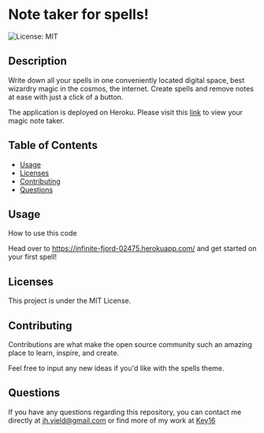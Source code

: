 # Note taker for spells!

![License: MIT](https://img.shields.io/badge/License-MIT-yellow.svg)
## Description
Write down all your spells in one conveniently located digital space, best wizardry magic in the cosmos, the internet. Create spells and remove notes at ease with just a click of a button.

The application is deployed on Heroku. Please visit this [link](https://infinite-fjord-02475.herokuapp.com/) to view your magic note taker.

## Table of Contents

* [Usage](#usage)
* [Licenses](#licenses)
* [Contributing](#contributing)
* [Questions](#questions)


## Usage
How to use this code

Head over to https://infinite-fjord-02475.herokuapp.com/ and get started on your first spell!

## Licenses
This project is under the MIT License.

## Contributing
Contributions are what make the open source community such an amazing place to learn, inspire, and create. 

Feel free to input any new ideas if you'd like with the spells theme.


## Questions

If you have any questions regarding this repository, you can contact me directly at jh.yield@gmail.com or find more of my work at [Key16](https://github.com/Key16)